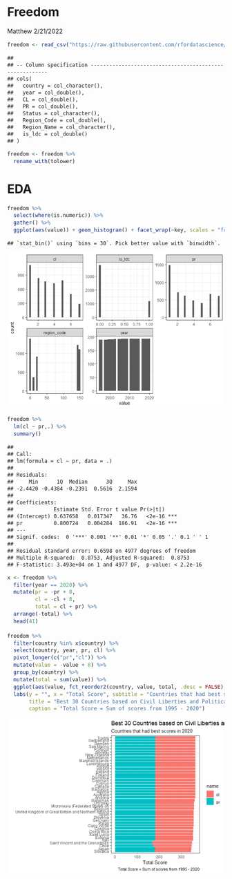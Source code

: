Freedom
================
Matthew
2/21/2022

``` r
freedom <- read_csv("https://raw.githubusercontent.com/rfordatascience/tidytuesday/master/data/2022/2022-02-22/freedom.csv")
```

    ## 
    ## -- Column specification --------------------------------------------------------
    ## cols(
    ##   country = col_character(),
    ##   year = col_double(),
    ##   CL = col_double(),
    ##   PR = col_double(),
    ##   Status = col_character(),
    ##   Region_Code = col_double(),
    ##   Region_Name = col_character(),
    ##   is_ldc = col_double()
    ## )

``` r
freedom <- freedom %>%
  rename_with(tolower)
```

# EDA

``` r
freedom %>%
  select(where(is.numeric)) %>%
  gather() %>%
  ggplot(aes(value)) + geom_histogram() + facet_wrap(~key, scales = "free")
```

    ## `stat_bin()` using `bins = 30`. Pick better value with `binwidth`.

![](Freedom_files/figure-gfm/unnamed-chunk-2-1.png)<!-- -->

``` r
freedom %>%
  lm(cl ~ pr,.) %>%
  summary()
```

    ## 
    ## Call:
    ## lm(formula = cl ~ pr, data = .)
    ## 
    ## Residuals:
    ##     Min      1Q  Median      3Q     Max 
    ## -2.4420 -0.4384 -0.2391  0.5616  2.1594 
    ## 
    ## Coefficients:
    ##             Estimate Std. Error t value Pr(>|t|)    
    ## (Intercept) 0.637658   0.017347   36.76   <2e-16 ***
    ## pr          0.800724   0.004284  186.91   <2e-16 ***
    ## ---
    ## Signif. codes:  0 '***' 0.001 '**' 0.01 '*' 0.05 '.' 0.1 ' ' 1
    ## 
    ## Residual standard error: 0.6598 on 4977 degrees of freedom
    ## Multiple R-squared:  0.8753, Adjusted R-squared:  0.8753 
    ## F-statistic: 3.493e+04 on 1 and 4977 DF,  p-value: < 2.2e-16

``` r
x <- freedom %>%
  filter(year == 2020) %>%
  mutate(pr = -pr + 8,
         cl = -cl + 8,
         total = cl + pr) %>%
  arrange(-total) %>%
  head(41)

freedom %>%
  filter(country %in% x$country) %>%
  select(country, year, pr, cl) %>%
  pivot_longer(c("pr","cl")) %>%
  mutate(value = -value + 8) %>%
  group_by(country) %>%
  mutate(total = sum(value)) %>%
  ggplot(aes(value, fct_reorder2(country, value, total, .desc = FALSE), fill = name)) + geom_col() +
  labs(y = "", x = "Total Score", subtitle = "Countries that had best scores in 2020",
       title = "Best 30 Countries based on Civil Liberties and Political Rights",
       caption = "Total Score = Sum of scores from 1995 - 2020")
```

![](Freedom_files/figure-gfm/unnamed-chunk-4-1.png)<!-- -->
